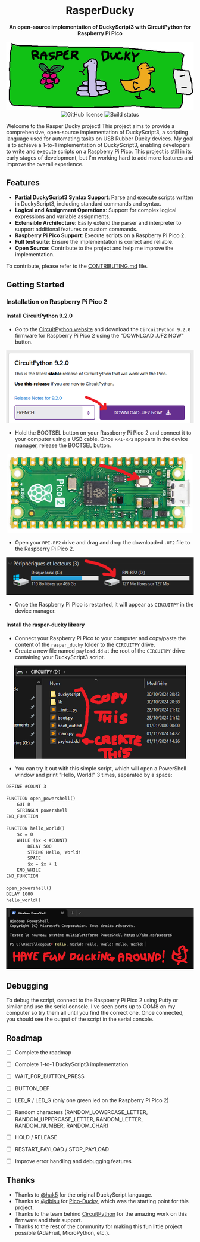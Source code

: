 <h1 align="center">
  RasperDucky
</h1>

<p align="center">
  <strong>An open-source implementation of DuckyScript3 with CircuitPython for Raspberry Pi Pico</strong>
</p>

<div align="center">
  <img src="docs/img/rasper-ducky-logo.png" alt="Rasper Ducky Logo">
</div>

<div align="center">
  <img alt="GitHub license" src="https://img.shields.io/github/license/leogout/rasper-ducky">
  <img alt="Build status" src="https://img.shields.io/github/actions/workflow/status/leogout/rasper-ducky/ci.yml">
</div>

Welcome to the Rasper Ducky project! This project aims to provide a comprehensive, open-source implementation of DuckyScript3, a scripting language used for automating tasks on USB Rubber Ducky devices. My goal is to achieve a 1-to-1 implementation of DuckyScript3, enabling developers to write and execute scripts on a Raspberry Pi Pico. This project is still in its early stages of development, but I'm working hard to add more features and improve the overall experience.

## Features

- **Partial DuckyScript3 Syntax Support**: Parse and execute scripts written in DuckyScript3, including standard commands and syntax.
- **Logical and Assignment Operations**: Support for complex logical expressions and variable assignments.
- **Extensible Architecture**: Easily extend the parser and interpreter to support additional features or custom commands.
- **Raspberry Pi Pico Support**: Execute scripts on a Raspberry Pi Pico 2.
- **Full test suite**: Ensure the implementation is correct and reliable.
- **Open Source**: Contribute to the project and help me improve the implementation.

To contribute, please refer to the [CONTRIBUTING.md](CONTRIBUTING.md) file.

## Getting Started

### Installation on Raspberry Pi Pico 2
#### Install CircuitPython 9.2.0
- Go to the [CircuitPython website](https://circuitpython.org/board/raspberry_pi_pico/) and download the `CircuitPython 9.2.0` firmware for Raspberry Pi Pico 2 using the "DOWNLOAD .UF2 NOW" button.
<p align="center">
  <img src="docs/img/tuto-download-circuitpy.png" alt="Download CircuitPython">
</p>

- Hold the BOOTSEL button on your Raspberry Pi Pico 2 and connect it to your computer using a USB cable. Once `RPI-RP2` appears in the device manager, release the BOOTSEL button.
<p align="center">
  <img src="docs/img/tuto-bootsel.png" alt="Hold BOOTSEL and connect">
</p>

- Open your `RPI-RP2` drive and drag and drop the downloaded `.UF2` file to the Raspberry Pi Pico 2.
<p align="center">
  <img src="docs/img/tuto-rpi-rp2.png" alt="RPI-RP2 drive">
</p>

- Once the Raspberry Pi Pico is restarted, it will appear as `CIRCUITPY` in the device manager.

#### Install the rasper-ducky library
- Connect your Raspberry Pi Pico to your computer and copy/paste the content of the `rasper_ducky` folder to the `CIRCUITPY` drive.
- Create a new file named `payload.dd` at the root of the `CIRCUITPY` drive containing your DuckyScript3 script.
<p align="center">
  <img src="docs/img/tuto-add-files-to-pico.png" alt="Add files to Pico">
</p>

- You can try it out with this simple script, which will open a PowerShell window and print "Hello, World!" 3 times, separated by a space:
```plaintext
DEFINE #COUNT 3

FUNCTION open_powershell()
	GUI R
	STRINGLN powershell
END_FUNCTION

FUNCTION hello_world()
	$x = 0
	WHILE ($x < #COUNT)
	    DELAY 500
		STRING Hello, World!
        SPACE
		$x = $x + 1
	END_WHILE
END_FUNCTION

open_powershell()
DELAY 1000
hello_world()
```
<p align="center">
  <img src="docs/img/tuto-have-fun.png" alt="Have fun">
</p>


## Debugging

To debug the script, connect to the Raspberry Pi Pico 2 using Putty or similar and use the serial console. I've seen ports up to COM8 on my computer so try them all until you find the correct one.
Once connected, you should see the output of the script in the serial console.

## Roadmap

- [ ] Complete the roadmap
- [ ] Complete 1-to-1 DuckyScript3 implementation
 - [ ] WAIT_FOR_BUTTON_PRESS
 - [ ] BUTTON_DEF
 - [ ] LED_R / LED_G (only one green led on the Raspberry Pi Pico 2)
 - [ ] Random characters (RANDOM_LOWERCASE_LETTER, RANDOM_UPPERCASE_LETTER, RANDOM_LETTER, RANDOM_NUMBER, RANDOM_CHAR)
 - [ ] HOLD / RELEASE
 - [ ] RESTART_PAYLOAD / STOP_PAYLOAD
- [ ] Improve error handling and debugging features


## Thanks

- Thanks to [@hak5](https://github.com/hak5) for the original DuckyScript language.
- Thanks to [@dbisu](https://github.com/dbisu) for [Pico-Ducky](https://github.com/dbisu/pico-ducky), which was the starting point for this project.
- Thanks to the team behind [CircuitPython](https://github.com/adafruit/circuitpython) for the amazing work on this firmware and their support.
- Thanks to the rest of the community for making this fun little project possible (AdaFruit, MicroPython, etc.).
